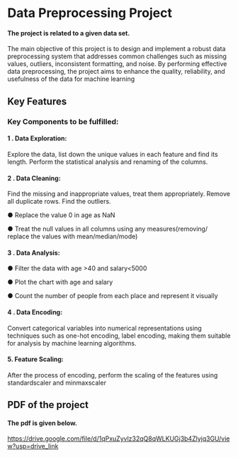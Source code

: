 # Data Preprocessing Project

#### The project is related to a given data set.

The main objective of this project is to design and implement a robust data
preprocessing system that addresses common challenges such as missing values,
outliers, inconsistent formatting, and noise. By performing effective data preprocessing,
the project aims to enhance the quality, reliability, and usefulness of the data for
machine learning
## Key Features
### Key Components to be fulfilled:
#### 1 . Data Exploration: 
Explore the data, list down the unique values in each feature and find
its length. Perform the statistical analysis and renaming of the columns.
#### 2 . Data Cleaning:
Find the missing and inappropriate values, treat them appropriately. Remove all
duplicate rows. Find the outliers.

● Replace the value 0 in age as NaN

● Treat the null values in all columns using any measures(removing/ replace the
values with mean/median/mode)
#### 3 . Data Analysis:
● Filter the data with age >40 and salary<5000

● Plot the chart with age and salary

● Count the number of people from each place and represent it visually
#### 4 . Data Encoding:
Convert categorical variables into numerical representations using techniques such as
one-hot encoding, label encoding, making them suitable for analysis by machine
learning algorithms.
#### 5. Feature Scaling:
After the process of encoding, perform the scaling of the features using standardscaler and minmaxscaler  

## PDF of the project
#### The pdf is given below.
 https://drive.google.com/file/d/1qPxuZyvlz32qQ8qWLKUGj3b4Zlyjq3GU/view?usp=drive_link
